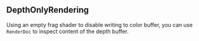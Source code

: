 DepthOnlyRendering
----

Using an empty frag shader to disable writing to color buffer, you can use `RenderDoc` to inspect content of the depth buffer.